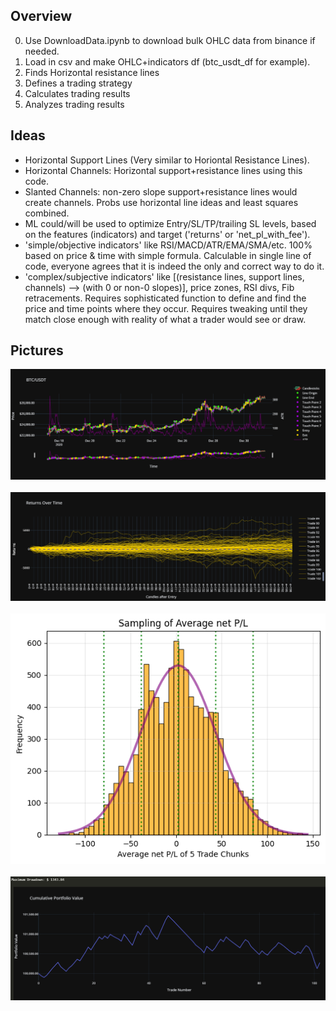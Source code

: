 ## **Overview** ##
0. Use DownloadData.ipynb to download bulk OHLC data from binance if needed.
1. Load in csv and make OHLC+indicators df (btc_usdt_df for example).
2. Finds Horizontal resistance lines 
3. Defines a trading strategy
4. Calculates trading results
5. Analyzes trading results

## **Ideas** ##
* Horizontal Support Lines (Very similar to Horiontal Resistance Lines).
* Horizontal Channels: Horizontal support+resistance lines using this code.
* Slanted Channels: non-zero slope support+resistance lines would create channels. Probs use horizontal line ideas and least squares combined.
* ML could/will be used to optimize Entry/SL/TP/trailing SL levels, based on the features (indicators) and target ('returns' or 'net_pl_with_fee').
* 'simple/objective indicators' like RSI/MACD/ATR/EMA/SMA/etc. 100% based on price & time with simple formula. Calculable in single line of code, everyone agrees that it is indeed the only and correct way to do it.
* 'complex/subjective indicators' like [(resistance lines, support lines, channels) --> (with 0 or non-0 slopes)], price zones, RSI divs, Fib retracements. Requires sophisticated function to define and find the price and time points where they occur. Requires tweaking until they match close enough with reality of what a trader would see or draw.

## **Pictures** ##
<img src="pictures/candlestickplot.png">
</br>
</br>
<img src="pictures/returns.png">
</br>
</br>
<img src="pictures/tradesampling.png">
</br>
</br>
<img src="pictures/cumportvalue.png">
